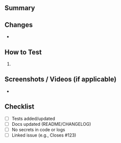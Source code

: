 ## Summary
<!-- What does this PR do? -->

## Changes
- 

## How to Test
1. 

## Screenshots / Videos (if applicable)
- 

## Checklist
- [ ] Tests added/updated
- [ ] Docs updated (README/CHANGELOG)
- [ ] No secrets in code or logs
- [ ] Linked issue (e.g., Closes #123)
